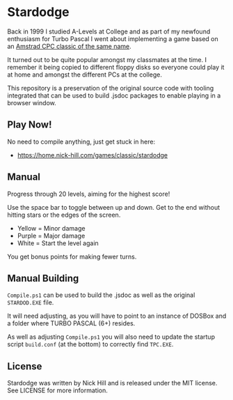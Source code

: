 # Stardodge

Back in 1999 I studied A-Levels at College and as part of my newfound enthusiasm for Turbo Pascal I went about implementing a game based on an [Amstrad CPC classic of the same name](https://scruss.com/blog/2012/09/08/2d-star-dodge-flies-again/).

It turned out to be quite popular amongst my classmates at the time. I remember it being copied to different floppy disks so everyone could play it at home and amongst the different PCs at the college.

This repository is a preservation of the original source code with tooling integrated that can be used to build .jsdoc packages to enable playing in a browser window.

## Play Now!

No need to compile anything, just get stuck in here:

- https://home.nick-hill.com/games/classic/stardodge

## Manual

Progress through 20 levels, aiming for the highest score!

Use the space bar to toggle between up and down. Get to the end without hitting stars or the edges of the screen.

- Yellow = Minor damage
- Purple = Major damage
- White = Start the level again

You get bonus points for making fewer turns.

## Manual Building

`Compile.ps1` can be used to build the .jsdoc as well as the original `STARDOD.EXE` file.

It will need adjusting, as you will have to point to an instance of DOSBox and a folder where TURBO PASCAL (6+) resides.

As well as adjusting `Compile.ps1` you will also need to update the startup script `build.conf` (at the bottom) to correctly find `TPC.EXE`.

## License

Stardodge was written by Nick Hill and is released under the MIT license. See LICENSE for more information.